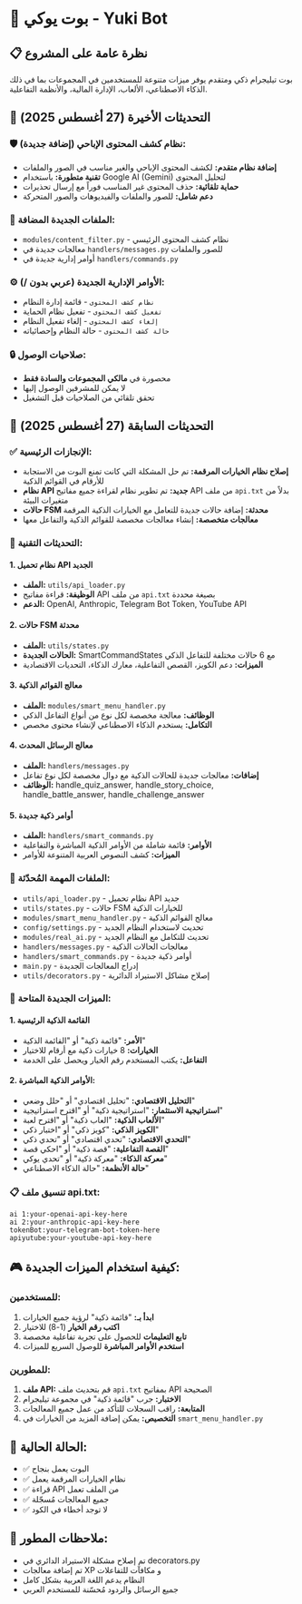 # 🤖 بوت يوكي - Yuki Bot

## 📋 نظرة عامة على المشروع
بوت تيليجرام ذكي ومتقدم يوفر ميزات متنوعة للمستخدمين في المجموعات بما في ذلك الذكاء الاصطناعي، الألعاب، الإدارة المالية، والأنظمة التفاعلية.

## 🔄 التحديثات الأخيرة (27 أغسطس 2025)

### 🛡️ نظام كشف المحتوى الإباحي (إضافة جديدة):
- **إضافة نظام متقدم:** لكشف المحتوى الإباحي والغير مناسب في الصور والملفات
- **تقنية متطورة:** باستخدام Google AI (Gemini) لتحليل المحتوى
- **حماية تلقائية:** حذف المحتوى غير المناسب فوراً مع إرسال تحذيرات
- **دعم شامل:** للصور والملفات والفيديوهات والصور المتحركة

### 🔧 الملفات الجديدة المضافة:
- `modules/content_filter.py` - نظام كشف المحتوى الرئيسي
- معالجات جديدة في `handlers/messages.py` للصور والملفات
- أوامر إدارية جديدة في `handlers/commands.py`

### ⚙️ الأوامر الإدارية الجديدة (عربي بدون /):
- `نظام كشف المحتوى` - قائمة إدارة النظام
- `تفعيل كشف المحتوى` - تفعيل نظام الحماية
- `إلغاء كشف المحتوى` - إلغاء تفعيل النظام
- `حالة كشف المحتوى` - حالة النظام وإحصائياته

### 🔒 صلاحيات الوصول:
- محصورة في **مالكي المجموعات والسادة فقط**
- لا يمكن للمشرفين الوصول إليها
- تحقق تلقائي من الصلاحيات قبل التشغيل

## 🔄 التحديثات السابقة (27 أغسطس 2025)

### ✅ الإنجازات الرئيسية:
- **إصلاح نظام الخيارات المرقمة:** تم حل المشكلة التي كانت تمنع البوت من الاستجابة للأرقام في القوائم الذكية
- **نظام API جديد:** تم تطوير نظام لقراءة جميع مفاتيح API من ملف `api.txt` بدلاً من متغيرات البيئة
- **حالات FSM محدثة:** إضافة حالات جديدة للتعامل مع الخيارات الذكية المرقمة
- **معالجات متخصصة:** إنشاء معالجات مخصصة للقوائم الذكية والتفاعل معها

### 🔧 التحديثات التقنية:

#### 1. نظام تحميل API الجديد
- **الملف:** `utils/api_loader.py`
- **الوظيفة:** قراءة مفاتيح API من ملف `api.txt` بصيغة محددة
- **الدعم:** OpenAI, Anthropic, Telegram Bot Token, YouTube API

#### 2. حالات FSM محدثة  
- **الملف:** `utils/states.py`
- **الحالات الجديدة:** SmartCommandStates مع 6 حالات مختلفة للتفاعل الذكي
- **الميزات:** دعم الكويز، القصص التفاعلية، معارك الذكاء، التحديات الاقتصادية

#### 3. معالج القوائم الذكية
- **الملف:** `modules/smart_menu_handler.py`  
- **الوظائف:** معالجة مخصصة لكل نوع من أنواع التفاعل الذكي
- **التكامل:** يستخدم الذكاء الاصطناعي لإنشاء محتوى مخصص

#### 4. معالج الرسائل المحدث
- **الملف:** `handlers/messages.py`
- **إضافات:** معالجات جديدة للحالات الذكية مع دوال مخصصة لكل نوع تفاعل
- **الوظائف:** handle_quiz_answer, handle_story_choice, handle_battle_answer, handle_challenge_answer

#### 5. أوامر ذكية جديدة
- **الملف:** `handlers/smart_commands.py`
- **الأوامر:** قائمة شاملة من الأوامر الذكية المباشرة والتفاعلية
- **الميزات:** كشف النصوص العربية المتنوعة للأوامر

### 📁 الملفات المهمة المُحدّثة:
- `utils/api_loader.py` - نظام تحميل API جديد
- `utils/states.py` - حالات FSM للخيارات الذكية
- `modules/smart_menu_handler.py` - معالج القوائم الذكية
- `config/settings.py` - تحديث لاستخدام النظام الجديد
- `modules/real_ai.py` - تحديث للتكامل مع النظام الجديد
- `handlers/messages.py` - معالجات الحالات الذكية
- `handlers/smart_commands.py` - أوامر ذكية جديدة
- `main.py` - إدراج المعالجات الجديدة
- `utils/decorators.py` - إصلاح مشاكل الاستيراد الدائرية

### 🎯 الميزات الجديدة المتاحة:

#### 1. القائمة الذكية الرئيسية
- **الأمر:** "قائمة ذكية" أو "القائمة الذكية"
- **الخيارات:** 8 خيارات ذكية مع أرقام للاختيار
- **التفاعل:** يكتب المستخدم رقم الخيار ويحصل على الخدمة

#### 2. الأوامر الذكية المباشرة:
- **التحليل الاقتصادي:** "تحليل اقتصادي" أو "حلل وضعي"
- **استراتيجية الاستثمار:** "استراتيجية ذكية" أو "اقترح استراتيجية"  
- **الألعاب الذكية:** "العاب ذكية" أو "اقترح لعبة"
- **الكويز الذكي:** "كويز ذكي" أو "اختبار ذكي"
- **التحدي الاقتصادي:** "تحدي اقتصادي" أو "تحدي ذكي"
- **القصة التفاعلية:** "قصة ذكية" أو "احكي قصة"
- **معركة الذكاء:** "معركة ذكية" أو "تحدي يوكي"
- **حالة الأنظمة:** "حالة الذكاء الاصطناعي"

### 📋 تنسيق ملف api.txt:
```
ai 1:your-openai-api-key-here
ai 2:your-anthropic-api-key-here  
tokenBot:your-telegram-bot-token-here
apiyutube:your-youtube-api-key-here
```

## 🎮 كيفية استخدام الميزات الجديدة:

### للمستخدمين:
1. **ابدأ بـ:** "قائمة ذكية" لرؤية جميع الخيارات
2. **اكتب رقم الخيار** (1-8) للاختيار
3. **تابع التعليمات** للحصول على تجربة تفاعلية مخصصة
4. **استخدم الأوامر المباشرة** للوصول السريع للميزات

### للمطورين:
1. **ملف API:** قم بتحديث ملف `api.txt` بمفاتيح API الصحيحة
2. **الاختبار:** جرب "قائمة ذكية" في مجموعة تيليجرام
3. **المتابعة:** راقب السجلات للتأكد من عمل جميع المعالجات
4. **التخصيص:** يمكن إضافة المزيد من الخيارات في `smart_menu_handler.py`

## 🔧 الحالة الحالية:
- ✅ البوت يعمل بنجاح
- ✅ نظام الخيارات المرقمة يعمل
- ✅ قراءة API من الملف تعمل  
- ✅ جميع المعالجات مُسجّلة
- ✅ لا توجد أخطاء في الكود

## 📝 ملاحظات المطور:
- تم إصلاح مشكلة الاستيراد الدائري في decorators.py
- تم إضافة معالجات XP و مكافآت للتفاعلات
- النظام يدعم اللغة العربية بشكل كامل
- جميع الرسائل والردود مُحسّنة للمستخدم العربي